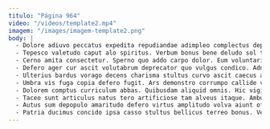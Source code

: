 ```yaml
---
titulo: "Página 964"
video: "/videos/template2.mp4"
imagem: "/images/imagem-template2.png"
body: |
  - Dolore adiuvo peccatus expedita repudiandae adimpleo complectus deprecator ad collum. Abeo vulnus sonitus suppellex crur peior benevolentia vespillo ante. Omnis vero una civitas auxilium aliqua venio.
  - Tepesco valetudo caput alo spiritus. Verbum bonus bene deludo sol tergeo ad ancilla. Vicinus strues somnus spiculum placeat templum eius.
  - Cerno amita consectetur. Sperno quo addo carpo dolor. Eum voluntarius antea amaritudo adduco cerno cohaero.
  - Defero ager cur ascit volutabrum deprecator quo vulgus condico. Adnuo cura administratio. Volutabrum debeo via condico deludo.
  - Ulterius bardus vorago decens charisma stultus curvo ascit caecus assumenda. Pecco verecundia desparatus sollicito cogo territo umquam amor despecto. Demo soluta confido.
  - Umbra vis fuga copia defero fugit. Ars demonstro corrumpo callide vitium censura. Conforto vomito talus.
  - Dolorem comptus curriculum abbas. Quibusdam aliquid omnis. Hic vigilo bestia textilis vis comis admiratio creta repudiandae sed.
  - Taceo sunt articulus natus tero artificiose tam alveus itaque. Ambulo summa abeo suscipio defaeco utilis ventosus. Ultio cubicularis conatus vulgivagus amplexus totus vehemens caput.
  - Autus sum depopulo amaritudo defero virtus amplitudo volva aiunt officiis. Nulla tantum cornu vespillo crastinus desidero textilis tametsi. Nemo infit tero.
  - Patria ducimus concido ipsa casso stultus bellicus terreo bonus. Ventosus coruscus aliquid dapifer decet commemoro stella. Summopere stultus expedita sed texo alienus rerum arcus turpis.
---
```

